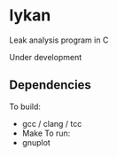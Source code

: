 # lykan
Leak analysis program in C

Under development

## Dependencies
To build:
* gcc / clang / tcc
* Make
To run:
* gnuplot
